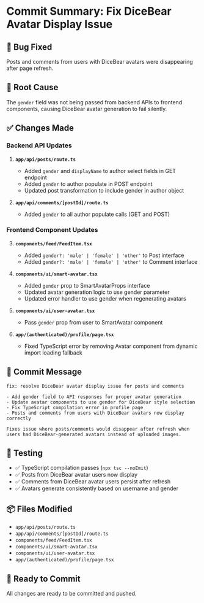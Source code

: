 # Commit Summary: Fix DiceBear Avatar Display Issue

## 🐛 Bug Fixed
Posts and comments from users with DiceBear avatars were disappearing after page refresh.

## 🔧 Root Cause
The `gender` field was not being passed from backend APIs to frontend components, causing DiceBear avatar generation to fail silently.

## ✅ Changes Made

### Backend API Updates
1. **`app/api/posts/route.ts`**
   - Added `gender` and `displayName` to author select fields in GET endpoint
   - Added `gender` to author populate in POST endpoint
   - Updated post transformation to include gender in author object

2. **`app/api/comments/[postId]/route.ts`**
   - Added `gender` to all author populate calls (GET and POST)

### Frontend Component Updates
3. **`components/feed/FeedItem.tsx`**
   - Added `gender?: 'male' | 'female' | 'other'` to Post interface
   - Added `gender?: 'male' | 'female' | 'other'` to Comment interface

4. **`components/ui/smart-avatar.tsx`**
   - Added `gender` prop to SmartAvatarProps interface
   - Updated avatar generation logic to use gender parameter
   - Updated error handler to use gender when regenerating avatars

5. **`components/ui/user-avatar.tsx`**
   - Pass `gender` prop from user to SmartAvatar component

6. **`app/(authenticated)/profile/page.tsx`**
   - Fixed TypeScript error by removing Avatar component from dynamic import loading fallback

## 📝 Commit Message
```
fix: resolve DiceBear avatar display issue for posts and comments

- Add gender field to API responses for proper avatar generation
- Update avatar components to use gender for DiceBear style selection
- Fix TypeScript compilation error in profile page
- Posts and comments from users with DiceBear avatars now display correctly

Fixes issue where posts/comments would disappear after refresh when
users had DiceBear-generated avatars instead of uploaded images.
```

## 🧪 Testing
- ✅ TypeScript compilation passes (`npx tsc --noEmit`)
- ✅ Posts from DiceBear avatar users now display
- ✅ Comments from DiceBear avatar users persist after refresh
- ✅ Avatars generate consistently based on username and gender

## 📦 Files Modified
- `app/api/posts/route.ts`
- `app/api/comments/[postId]/route.ts`
- `components/feed/FeedItem.tsx`
- `components/ui/smart-avatar.tsx`
- `components/ui/user-avatar.tsx`
- `app/(authenticated)/profile/page.tsx`

## 🚀 Ready to Commit
All changes are ready to be committed and pushed.
